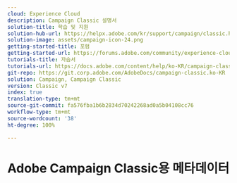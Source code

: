 ```yaml
---
cloud: Experience Cloud
description: Campaign Classic 설명서
solution-title: 학습 및 지원
solution-hub-url: https://helpx.adobe.com/kr/support/campaign/classic.html
solution-image: assets/campaign-icon-24.png
getting-started-title: 포럼
getting-started-url: https://forums.adobe.com/community/experience-cloud/marketing-cloud/campaign/classic
tutorials-title: 자습서
tutorials-url: https://docs.adobe.com/content/help/ko-KR/campaign-classic-learn/tutorials/overview.html
git-repo: https://git.corp.adobe.com/AdobeDocs/campaign-classic.ko-KR
solution: Campaign, Campaign Classic
version: Classic v7
index: true
translation-type: tm+mt
source-git-commit: fa576fba1b6b2834d70242268ad0a5b04108cc76
workflow-type: tm+mt
source-wordcount: '38'
ht-degree: 100%

---
```



# Adobe Campaign Classic용 메타데이터
